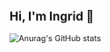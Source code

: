 ## Hi, I'm Ingrid 👋

<!--
**Riviera77/Riviera77** is a ✨ _special_ ✨ repository because its `README.md` (this file) appears on your GitHub profile.

Here are some ideas to get you started:

- 🔭 I’m currently working on ...
- 🌱 I’m currently learning ...
- 👯 I’m looking to collaborate on ...
- 🤔 I’m looking for help with ...
- 💬 Ask me about ...
- 📫 How to reach me: ...
- 😄 Pronouns: ...
- ⚡ Fun fact: ...
-->

<!--GitHub stats https://github.com/anuraghazra/github... -->
![Anurag's GitHub stats](https://github-readme-stats.vercel.app/api?username=Riviera77&show_icons=true&theme=radical)
